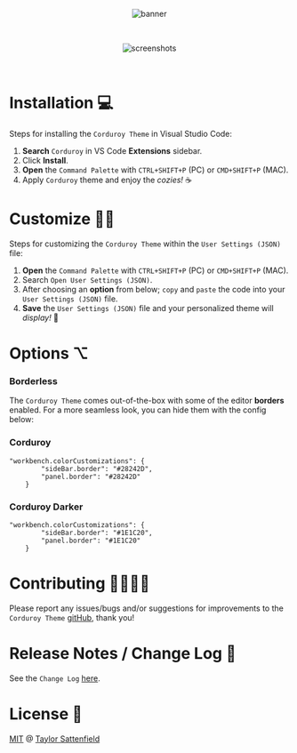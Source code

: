 <p align="center">
    <img alt="banner" src="https://i.imgur.com/Z38w9u2.jpeg">
</p>

<br>

<p align="center">
    <img alt="screenshots" src="https://i.imgur.com/aoBoSXp.jpeg">
</p>

<br>

# Installation 💻

Steps for installing the `Corduroy Theme` in Visual Studio Code:

1. <b>Search</b> `Corduroy` in VS Code <b>Extensions</b> sidebar.
2. Click <b>Install</b>.
3. <b>Open</b> the `Command Palette` with `CTRL+SHIFT+P` (PC) or `CMD+SHIFT+P` (MAC).
4. Apply `Corduroy` theme and enjoy the <i>cozies!</i> ☕️

# Customize 🙇🏻

Steps for customizing the `Corduroy Theme` within the `User Settings (JSON)` file:

1. <b>Open</b> the `Command Palette` with `CTRL+SHIFT+P` (PC) or `CMD+SHIFT+P` (MAC).
2. Search `Open User Settings (JSON)`.
3. After choosing an <b>option</b> from below; `copy` and `paste` the code into your `User Settings (JSON)` file.
4. <b>Save</b> the `User Settings (JSON)` file and your personalized theme will <i>display!</i> 🎉

# Options ⌥

### Borderless

The `Corduroy Theme` comes out-of-the-box with some of the editor <b>borders</b> enabled. For a more seamless look, you can hide them with the config below:

### Corduroy

```
"workbench.colorCustomizations": {
        "sideBar.border": "#28242D",
        "panel.border": "#28242D"
    }
```

### Corduroy Darker

```
"workbench.colorCustomizations": {
        "sideBar.border": "#1E1C20",
        "panel.border": "#1E1C20"
    }
```

# Contributing 👨‍👩‍👧‍👦

Please report any issues/bugs and/or suggestions for improvements to the `Corduroy Theme` <a href="https://github.com/taysatte/corduroy-theme-vscode/issues">gitHub</a>, thank you!

# Release Notes / Change Log 📄

See the `Change Log` <a href="https://github.com/taysatte/corduroy-theme-vscode/blob/main/CHANGELOG.md">here</a>.

# License 🪪

<a href="https://github.com/taysatte/corduroy-theme-vscode/blob/main/LICENSE.md">MIT</a> @ <a href="https://github.com/taysatte">Taylor Sattenfield</a>
